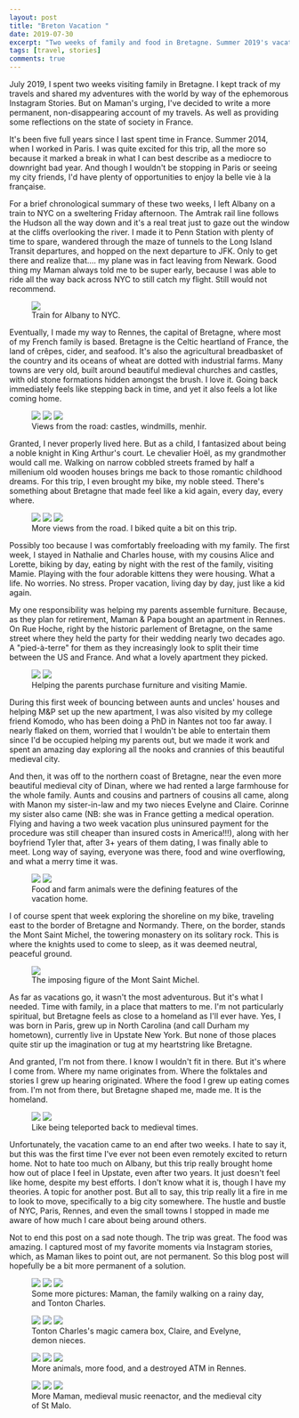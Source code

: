 ```yaml
---
layout: post
title: "Breton Vacation "
date: 2019-07-30
excerpt: "Two weeks of family and food in Bretagne. Summer 2019's vacation diary."
tags: [travel, stories]
comments: true
---
```


July 2019, I spent two weeks visiting family in Bretagne. I kept track of my travels and shared my adventures with the world by way of the ephemorous Instagram Stories. But on Maman's urging, I've decided to write a more permanent, non-disappearing account of my travels. As well as providing some reflections on the state of society in France.

It's been five full years since I last spent time in France. Summer 2014, when I worked in Paris. I was quite excited for this trip, all the more so because it marked a break in what I can best describe as a mediocre to downright bad year. And though I wouldn't be stopping in Paris or seeing my city friends, I'd have plenty of opportunities to enjoy la belle vie à la française. 

For a brief chronological summary of these two weeks, I left Albany on a train to NYC on a sweltering Friday afternoon. The Amtrak rail line follows the Hudson all the way down and it's a real treat just to gaze out the window at the cliffs overlooking the river. I made it to Penn Station with plenty of time to spare, wandered through the maze of tunnels to the Long Island Transit departures, and hopped on the next departure to JFK. Only to get there and realize that.... my plane was in fact leaving from Newark. Good thing my Maman always told me to be super early, because I was able to ride all the way back across NYC to still catch my flight. Still would not recommend.

<figure>
	<a href="https://raw.githubusercontent.com/hoelwiesner/hoelwiesner.github.io/master/assets/img/Bretagne%202019/amtrak.jpg"><img src="https://raw.githubusercontent.com/hoelwiesner/hoelwiesner.github.io/master/assets/img/Bretagne%202019/amtrak.jpg"></a>
	<figcaption>Train for Albany to NYC.</figcaption>
</figure>

Eventually, I made my way to Rennes, the capital of Bretagne, where most of my French family is based. Bretagne is the Celtic heartland of France, the land of crêpes, cider, and seafood. It's also the agricultural breadbasket of the country and its oceans of wheat are dotted with industrial farms. Many towns are very old, built around beautiful medieval churches and castles, with old stone formations hidden amongst the brush. I love it. Going back immediately feels like stepping back in time, and yet it also feels a lot like coming home.

<figure class="third">
	<a href="https://raw.githubusercontent.com/hoelwiesner/hoelwiesner.github.io/master/assets/img/Bretagne%202019/castle.jpg"><img src="https://raw.githubusercontent.com/hoelwiesner/hoelwiesner.github.io/master/assets/img/Bretagne%202019/castle.jpg"></a>
    <a href="https://raw.githubusercontent.com/hoelwiesner/hoelwiesner.github.io/master/assets/img/Bretagne%202019/moulin.jpg"><img src="https://raw.githubusercontent.com/hoelwiesner/hoelwiesner.github.io/master/assets/img/Bretagne%202019/moulin.jpg"></a>
    <a href="https://raw.githubusercontent.com/hoelwiesner/hoelwiesner.github.io/master/assets/img/Bretagne%202019/menhir.jpg"><img src="https://raw.githubusercontent.com/hoelwiesner/hoelwiesner.github.io/master/assets/img/Bretagne%202019/menhir.jpg"></a>
	<figcaption>Views from the road: castles, windmills, menhir.</figcaption>
</figure>

Granted, I never properly lived here. But as a child, I fantasized about being a noble knight in King Arthur's court. Le chevalier Hoël, as my grandmother would call me. Walking on narrow cobbled streets framed by half a millenium old wooden houses brings me back to those romantic childhood dreams. For this trip, I even brought my bike, my noble steed. There's something about Bretagne that made feel like a kid again, every day, every where.

<figure class="third">
    <a href="https://raw.githubusercontent.com/hoelwiesner/hoelwiesner.github.io/master/assets/img/Bretagne%202019/grain.jpg"><img src="https://raw.githubusercontent.com/hoelwiesner/hoelwiesner.github.io/master/assets/img/Bretagne%202019/grain.jpg"></a>
<a href="https://raw.githubusercontent.com/hoelwiesner/hoelwiesner.github.io/master/assets/img/Bretagne%202019/cap.jpg"><img src="https://raw.githubusercontent.com/hoelwiesner/hoelwiesner.github.io/master/assets/img/Bretagne%202019/cap.jpg"></a>
    <a href="https://raw.githubusercontent.com/hoelwiesner/hoelwiesner.github.io/master/assets/img/Bretagne%202019/ocean.jpg"><img src="https://raw.githubusercontent.com/hoelwiesner/hoelwiesner.github.io/master/assets/img/Bretagne%202019/ocean.jpg"></a>
	<figcaption>More views from the road. I biked quite a bit on this trip.</figcaption>
</figure>

Possibly too because I was comfortably freeloading with my family. The first week, I stayed in Nathalie and Charles house, with my cousins Alice and Lorette, biking by day, eating by night with the rest of the family, visiting Mamie. Playing with the four adorable kittens they were housing. What a life. No worries. No stress. Proper vacation, living day by day, just like a kid again.

My one responsibility was helping my parents assemble furniture. Because, as they plan for retirement, Maman & Papa bought an apartment in Rennes. On Rue Hoche, right by the historic parlement of Bretagne, on the same street where they held the party for their wedding nearly two decades ago. A "pied-à-terre" for them as they increasingly look to split their time between the US and France. And what a lovely apartment they picked. 

<figure class="half">
    <a href="https://raw.githubusercontent.com/hoelwiesner/hoelwiesner.github.io/master/assets/img/Bretagne%202019/brocante.jpg"><img src="https://raw.githubusercontent.com/hoelwiesner/hoelwiesner.github.io/master/assets/img/Bretagne%202019/brocante.jpg"></a>
<a href="https://raw.githubusercontent.com/hoelwiesner/hoelwiesner.github.io/master/assets/img/Bretagne%202019/mamie.jpg"><img src="https://raw.githubusercontent.com/hoelwiesner/hoelwiesner.github.io/master/assets/img/Bretagne%202019/mamie.jpg"></a>
	<figcaption>Helping the parents purchase furniture and visiting Mamie.</figcaption>
</figure>

During this first week of bouncing between aunts and uncles' houses and helping M&P set up the new apartment, I was also visited by my college friend Komodo, who has been doing a PhD in Nantes not too far away. I nearly flaked on them, worried that I wouldn't be able to entertain them since I'd be occupied helping my parents out, but we made it work and spent an amazing day exploring all the nooks and crannies of this beautiful medieval city.

And then, it was off to the northern coast of Bretagne, near the even more beautiful medieval city of Dinan, where we had rented a large farmhouse for the whole family. Aunts and cousins and partners of cousins all came, along with Manon my sister-in-law and my two nieces Evelyne and Claire. Corinne my sister also came (NB: she was in France getting a medical operation. Flying and having a two week vacation plus uninsured payment for the procedure was still cheaper than insured costs in America!!!), along with her boyfriend Tyler that, after 3+ years of them dating, I was finally able to meet. Long way of saying, everyone was there, food and wine overflowing, and what a merry time it was.

<figure class="half">
    <a href="https://raw.githubusercontent.com/hoelwiesner/hoelwiesner.github.io/master/assets/img/Bretagne%202019/apero.jpg"><img src="https://raw.githubusercontent.com/hoelwiesner/hoelwiesner.github.io/master/assets/img/Bretagne%202019/apero.jpg"></a>
<a href="https://raw.githubusercontent.com/hoelwiesner/hoelwiesner.github.io/master/assets/img/Bretagne%202019/poulain.jpg"><img src="https://raw.githubusercontent.com/hoelwiesner/hoelwiesner.github.io/master/assets/img/Bretagne%202019/poulain.jpg"></a>
	<figcaption>Food and farm animals were the defining features of the vacation home.</figcaption>
</figure>

I of course spent that week exploring the shoreline on my bike, traveling east to the border of Bretagne and Normandy. There, on the border, stands the Mont Saint Michel, the towering monastery on its solitary rock. This is where the knights used to come to sleep, as it was deemed neutral, peaceful ground. 

<figure>
    <a href="https://raw.githubusercontent.com/hoelwiesner/hoelwiesner.github.io/master/assets/img/Bretagne%202019/stmichel.jpg"><img src="https://raw.githubusercontent.com/hoelwiesner/hoelwiesner.github.io/master/assets/img/Bretagne%202019/stmichel.jpg"></a>
	<figcaption>The imposing figure of the Mont Saint Michel.</figcaption>
</figure>

As far as vacations go, it wasn't the most adventurous. But it's what I needed. Time with family, in a place that matters to me. I'm not particularly spiritual, but Bretagne feels as close to a homeland as I'll ever have. Yes, I was born in Paris, grew up in North Carolina (and call Durham my hometown), currently live in Upstate New York. But none of those places quite stir up the imagination or tug at my heartstring like Bretagne. 

And granted, I'm not from there. I know I wouldn't fit in there. But it's where I come from. Where my name originates from. Where the folktales and stories I grew up hearing originated. Where the food I grew up eating comes from. I'm not from there, but Bretagne shaped me, made me. It is the homeland. 

<figure class="half">
    <a href="https://raw.githubusercontent.com/hoelwiesner/hoelwiesner.github.io/master/assets/img/Bretagne%202019/cornemuse.jpg"><img src="https://raw.githubusercontent.com/hoelwiesner/hoelwiesner.github.io/master/assets/img/Bretagne%202019/cornemuse.jpg"></a>
<a href="https://raw.githubusercontent.com/hoelwiesner/hoelwiesner.github.io/master/assets/img/Bretagne%202019/dinan.jpg"><img src="https://raw.githubusercontent.com/hoelwiesner/hoelwiesner.github.io/master/assets/img/Bretagne%202019/dinan.jpg"></a>
	<figcaption>Like being teleported back to medieval times.</figcaption>
</figure>

Unfortunately, the vacation came to an end after two weeks. I hate to say it, but this was the first time I've ever not been even remotely excited to return home. Not to hate too much on Albany, but this trip really brought home how out of place I feel in Upstate, even after two years. It just doesn't feel like home, despite my best efforts. I don't know what it is, though I have my theories. A topic for another post. But all to say, this trip really lit a fire in me to look to move, specifically to a big city somewhere. The hustle and bustle of NYC, Paris, Rennes, and even the small towns I stopped in made me aware of how much  I care about being around others. 

Not to end this post on a sad note though. The trip was great. The food was amazing. I captured most of my favorite moments via Instagram stories, which, as Maman likes to point out, are not permanent. So this blog post will hopefully be a bit more permanent of a solution. 


<figure class="third">
    <a href="https://raw.githubusercontent.com/hoelwiesner/hoelwiesner.github.io/master/assets/img/Bretagne%202019/maman.jpg"><img src="https://raw.githubusercontent.com/hoelwiesner/hoelwiesner.github.io/master/assets/img/Bretagne%202019/maman.jpg"></a>
<a href="https://raw.githubusercontent.com/hoelwiesner/hoelwiesner.github.io/master/assets/img/Bretagne%202019/dinanfamille.jpg"><img src="https://raw.githubusercontent.com/hoelwiesner/hoelwiesner.github.io/master/assets/img/Bretagne%202019/dinanfamille.jpg"></a>
    <a href="https://raw.githubusercontent.com/hoelwiesner/hoelwiesner.github.io/master/assets/img/Bretagne%202019/charles.jpg"><img src="https://raw.githubusercontent.com/hoelwiesner/hoelwiesner.github.io/master/assets/img/Bretagne%202019/charles.jpg"></a>
	<figcaption>Some more pictures: Maman, the family walking on a rainy day, and Tonton Charles.</figcaption>
</figure>


<figure class="third">
    <a href="https://raw.githubusercontent.com/hoelwiesner/hoelwiesner.github.io/master/assets/img/Bretagne%202019/camera.jpg"><img src="https://raw.githubusercontent.com/hoelwiesner/hoelwiesner.github.io/master/assets/img/Bretagne%202019/camera.jpg"></a>
<a href="https://raw.githubusercontent.com/hoelwiesner/hoelwiesner.github.io/master/assets/img/Bretagne%202019/claire.jpg"><img src="https://raw.githubusercontent.com/hoelwiesner/hoelwiesner.github.io/master/assets/img/Bretagne%202019/claire.jpg"></a>
    <a href="https://raw.githubusercontent.com/hoelwiesner/hoelwiesner.github.io/master/assets/img/Bretagne%202019/evelyne.jpg"><img src="https://raw.githubusercontent.com/hoelwiesner/hoelwiesner.github.io/master/assets/img/Bretagne%202019/evelyne.jpg"></a>
	<figcaption>Tonton Charles's magic camera box, Claire, and Evelyne, demon nieces.</figcaption>
</figure>

<figure class="third">
    <a href="https://raw.githubusercontent.com/hoelwiesner/hoelwiesner.github.io/master/assets/img/Bretagne%202019/cat.jpg"><img src="https://raw.githubusercontent.com/hoelwiesner/hoelwiesner.github.io/master/assets/img/Bretagne%202019/cat.jpg"></a>
<a href="https://raw.githubusercontent.com/hoelwiesner/hoelwiesner.github.io/master/assets/img/Bretagne%202019/cheese.jpg"><img src="https://raw.githubusercontent.com/hoelwiesner/hoelwiesner.github.io/master/assets/img/Bretagne%202019/cheese.jpg"></a>
    <a href="https://raw.githubusercontent.com/hoelwiesner/hoelwiesner.github.io/master/assets/img/Bretagne%202019/atm.jpg"><img src="https://raw.githubusercontent.com/hoelwiesner/hoelwiesner.github.io/master/assets/img/Bretagne%202019/atm.jpg"></a>
	<figcaption>More animals, more food, and a destroyed ATM in Rennes.</figcaption>
</figure>

<figure class="third">
    <a href="https://raw.githubusercontent.com/hoelwiesner/hoelwiesner.github.io/master/assets/img/Bretagne%202019/mamanpluit.jpg"><img src="https://raw.githubusercontent.com/hoelwiesner/hoelwiesner.github.io/master/assets/img/Bretagne%202019/mamanpluit.jpg"></a>
<a href="https://raw.githubusercontent.com/hoelwiesner/hoelwiesner.github.io/master/assets/img/Bretagne%202019/music.jpg"><img src="https://raw.githubusercontent.com/hoelwiesner/hoelwiesner.github.io/master/assets/img/Bretagne%202019/music.jpg"></a>
    <a href="https://raw.githubusercontent.com/hoelwiesner/hoelwiesner.github.io/master/assets/img/Bretagne%202019/stmalo.jpg"><img src="https://raw.githubusercontent.com/hoelwiesner/hoelwiesner.github.io/master/assets/img/Bretagne%202019/stmalo.jpg"></a>
	<figcaption>More Maman, medieval music reenactor, and the medieval city of St Malo.</figcaption>
</figure>


